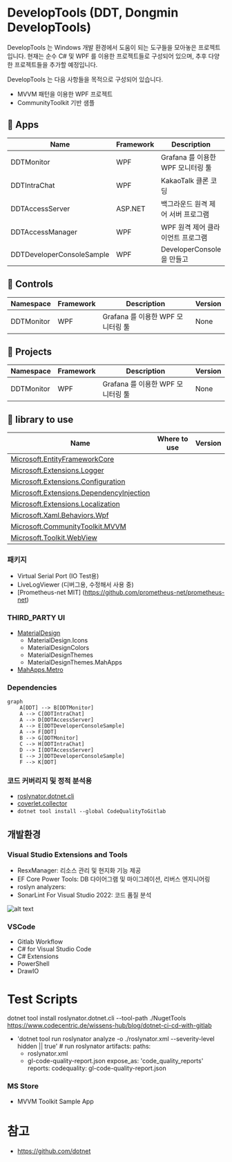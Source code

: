 # DevelopTools (DDT, Dongmin DevelopTools)

DevelopTools 는 Windows 개발 환경에서 도움이 되는 도구들을 모아놓은 프로젝트입니다.
현재는 순수 C# 및 WPF 를 이용한 프로젝트들로 구성되어 있으며, 추후 다양한 프로젝트들을 추가할 예정입니다.

DevelopTools 는 다음 사항들을 목적으로 구성되어 있습니다.
- MVVM 패턴을 이용한 WPF 프로젝트
- CommunityToolkit 기반 샘플

📁 Apps
-

| Name| Framework | Description | Version
| --- | --- | --- | --- |
| DDTMonitor | WPF | Grafana 를 이용한 WPF 모니터링 툴 | ```시작전```
| DDTIntraChat | WPF | KakaoTalk 클론 코딩 | ```시작전```
| DDTAccessServer | ASP.NET | 백그라운드 원격 제어 서버 프로그램 | ```시작전```
| DDTAccessManager | WPF | WPF 원격 제어 클라이언트 프로그램 | ```시작전```
| DDTDeveloperConsoleSample | WPF | DeveloperConsole 을 만들고  | ```시작전```

📁 Controls
-

| Namespace | Framework | Description | Version
| --- | --- | --- | --- |
| DDTMonitor | WPF | Grafana 를 이용한 WPF 모니터링 툴 | None

📁 Projects
-

| Namespace | Framework | Description | Version
| --- | --- | --- | --- |
| DDTMonitor | WPF | Grafana 를 이용한 WPF 모니터링 툴 | None

📕 library to use
-

| Name | Where to use | Version |
| --- | --- | --- |
| [Microsoft.EntityFrameworkCore](https://learn.microsoft.com/ko-kr/ef/core/) | |
| [Microsoft.Extensions.Logger](https://learn.microsoft.com/en-us/dotnet/core/extensions/logging) | |
| [Microsoft.Extensions.Configuration](https://learn.microsoft.com/en-us/dotnet/api/microsoft.extensions.configuration) | |
| [Microsoft.Extensions.DependencyInjection](https://learn.microsoft.com/en-us/dotnet/core/extensions/dependency-injection) | |
| [Microsoft.Extensions.Localization](https://learn.microsoft.com/en-us/dotnet/core/extensions/localization) | |
| [Microsoft.Xaml.Behaviors.Wpf](https://github.com/microsoft/XamlBehaviorsWpf) | |
| [Microsoft.CommunityToolkit.MVVM](https://learn.microsoft.com/ko-kr/dotnet/communitytoolkit/mvvm/) | |
| [Microsoft.Toolkit.WebView](https://learn.microsoft.com/en-us/windows/communitytoolkit/controls/wpf-winforms/webview) | |

### 패키지
- Virtual Serial Port (IO Test용)
- LiveLogViewer (디버그용, 수정해서 사용 중)
- [Prometheus-net MIT] (https://github.com/prometheus-net/prometheus-net)

### THIRD_PARTY UI
- [MaterialDesign](https://github.com/MaterialDesignInXAML/MaterialDesignInXamlToolkit)
    - MaterialDesign.Icons
    - MaterialDesignColors
    - MaterialDesignThemes
    - MaterialDesignThemes.MahApps
- [MahApps.Metro](https://github.com/MahApps/MahApps.Metro)

### Dependencies

```mermaid
graph
    A[DDT] --> B[DDTMonitor]
    A --> C[DDTIntraChat]
    A --> D[DDTAccessServer]
    A --> E[DDTDeveloperConsoleSample]
    A --> F[DDT]
    B --> G[DDTMonitor]
    C --> H[DDTIntraChat]
    D --> I[DDTAccessServer]
    E --> J[DDTDeveloperConsoleSample]
    F --> K[DDT]
```

### 코드 커버리지 및 정적 분석용
- [roslynator.dotnet.cli](https://github.com/dotnet/roslynator)
- [coverlet.collector](https://github.com/coverlet-coverage/coverlet)
- ```dotnet tool install --global CodeQualityToGitlab```

## 개발환경

### Visual Studio Extensions and Tools

- ResxManager: 리소스 관리 및 현지화 기능 제공
- EF Core Power Tools: DB 다이어그램 및 마이그레이션, 리버스 엔지니어링
- roslyn analyzers: 
- SonarLint For Visual Studio 2022: 코드 품질 분석

![alt text](image.png)

### VSCode

- Gitlab Workflow
- C# for Visual Studio Code
- C# Extensions
- PowerShell
- DrawIO

# Test Scripts

dotnet tool install roslynator.dotnet.cli --tool-path ./NugetTools
https://www.codecentric.de/wissens-hub/blog/dotnet-ci-cd-with-gitlab
- 'dotnet tool run roslynator  analyze -o ./roslynator.xml --severity-level hidden || true' # run roslynator
    artifacts:
paths:
    - roslynator.xml
    - gl-code-quality-report.json
expose_as: 'code_quality_reports'
reports:
    codequality: gl-code-quality-report.json

### MS Store
- MVVM Toolkit Sample App


# 참고
- https://github.com/dotnet



